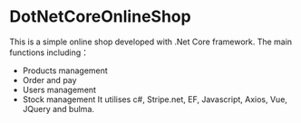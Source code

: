# DotNetCoreOnlineShop
This is a simple online shop developed with .Net Core framework.
The main functions including：
 - Products management
 - Order and pay
 - Users management
 - Stock management
It utilises c#, Stripe.net, EF, Javascript, Axios, Vue,  JQuery and bulma.
